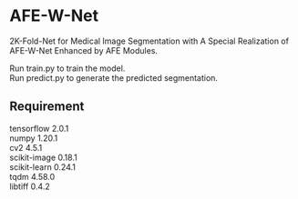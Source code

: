 # AFE-W-Net

2K-Fold-Net for Medical Image Segmentation with A Special Realization of AFE-W-Net Enhanced by AFE Modules.  

Run train.py to train the model.  
Run predict.py to generate the predicted segmentation.  

## Requirement
tensorflow 2.0.1  
numpy 1.20.1  
cv2 4.5.1  
scikit-image 0.18.1  
scikit-learn 0.24.1  
tqdm 4.58.0  
libtiff 0.4.2  
